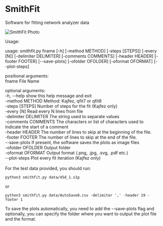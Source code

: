 # SmithFit
Software for fitting network analyzer data


![SmithFit Photo](https://www.raccoonparty.net/res/smithfit.svg)


Usage:

usage: smithfit.py fname [-h] [-method METHOD] [-steps [STEPS]] [-every [N]] [-delimiter DELIMITER] [-comments COMMENTS] [-header HEADER] [-footer FOOTER] [--save-plots] [-ofolder OFOLDER] [-oformat OFORMAT] [--plot-steps]
                 
                 
positional arguments:\
  fname                 File Name

optional arguments:\
  -h, --help            show this help message and exit\
  -method METHOD        Method: Kajfez, qfit7 or qfit8\
  -steps [STEPS]        Number of steps for the fit (Kajfez only)\
  -every [N]            Read every N lines from file\
  -delimiter DELIMITER  The string used to separate values\
  -comments COMMENTS    The characters or list of characters used to indicate the start of a comment\
  -header HEADER        The number of lines to skip at the beginning of the file.\
  -footer FOOTER        The number of lines to skip at the end of the file.\
  --save-plots          If present, the software saves the plots as image files\
  -ofolder OFOLDER      Output folder\
  -oformat OFORMAT      Output format (.png, .jpg, .svg, .pdf etc.)\
  --plot-steps          Plot every fit iteration (Kajfez only)\
  \
For the test data provided, you should run:
```
python3 smithfit.py data/45d_1.s1p
```
or
```
python3 smithfit.py data/AutoSave8.csv -delimiter ',' -header 19 -footer 1
```
To save the plots automatically, you need to add the --save-plots flag and optionally, you can specify the folder where you want to output the plot file and the format.
